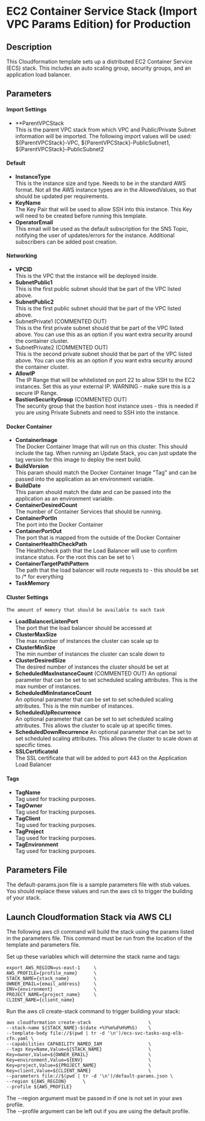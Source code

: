 # EC2 Container Service Stack (Import VPC Params Edition) for Production

## Description
This Cloudformation template sets up a distributed EC2 Container Service (ECS) stack. This includes an auto scaling group, security groups, and an application load balancer.

## Parameters
#### Import Settings
- **ParentVPCStack  
    This is the parent VPC stack from which VPC and Public/Private Subnet information will be imported. The following import values will be used: ${ParentVPCStack}-VPC, ${ParentVPCStack}-PublicSubnet1, ${ParentVPCStack}-PublicSubnet2  
#### Default  
- **InstanceType**  
     This is the instance size and type. Needs to be in the standard AWS format. Not all the AWS instance types are in the AllowedValues, so that should be updated per requirements.  
- **KeyName**  
    The Key Pair that will be used to allow SSH into this instance. This Key will need to be created before running this template.
- **OperatorEmail**  
    This email will be used as the default subscription for the SNS Topic, notifying the user of updates/errors for the instance. Additional subscribers can be added post creation.  
#### Networking  
- **VPCID**  
    This is the VPC that the instance will be deployed inside.
- **SubnetPublic1**  
    This is the first public subnet should that be part of the VPC listed above.
- **SubnetPublic2**  
    This is the first public subnet should that be part of the VPC listed above.
- SubnetPrivate1 (COMMENTED OUT)  
    This is the first private subnet should that be part of the VPC listed above. You can use this as an option if you want extra security around the container cluster.
- SubnetPrivate2 (COMMENTED OUT)  
    This is the second private subnet should that be part of the VPC listed above. You can use this as an option if you want extra security around the container cluster.
- **AllowIP**  
    The IP Range that will be whitelisted on port 22 to allow SSH to the EC2 instances. Set this as your external IP. WARNING - make sure this is a secure IP Range.  
- **BastionSecurityGroup** (COMMENTED OUT)  
    The security group that the bastion host instance uses - this is needed if you are using Private Subnets and need to SSH into the instance.  
#### Docker Container  
- **ContainerImage**  
    The Docker Container Image that will run on this cluster. This should include the tag. When running an Update Stack, you can just update the tag version for this image to deploy the next build.  
- **BuildVersion**  
    This param should match the Docker Container Image "Tag" and can be passed into the application as an environment variable.  
- **BuildDate**  
    This param should match the date and can be passed into the application as an environment variable.  
- **ContainerDesiredCount**  
    The number of Container Services that should be running.  
- **ContainerPortIn**  
    The port into the Docker Container  
- **ContainerPortOut**  
    The port that is mapped from the outside of the Docker Container  
- **ContainerHealthCheckPath**  
    The Healthcheck path that the Load Balancer will use to confirm instance status. For the root this can be set to \
- **ContainerTargetPathPattern**  
    The path that the load balancer will route requests to - this should be set to /* for everything
- **TaskMemory**  
#### Cluster Settings
    The amount of memory that should be available to each task
- **LoadBalancerListenPort**  
    The port that the load balancer should be accessed at
- **ClusterMaxSize**  
    The max number of instances the cluster can scale up to
- **ClusterMinSize**  
    The min number of instances the cluster can scale down to
- **ClusterDesiredSize**  
    The desired number of instances the cluster should be set at
- **ScheduledMaxInstanceCount**  (COMMENTED OUT)
    An optional parameter that can be set to set scheduled scaling attributes. This is the max number of instances.
- **ScheduledMinInstanceCount**  
    An optional parameter that can be set to set scheduled scaling attributes. This is the min number of instances.
- **ScheduledUpRecurrence**  
    An optional parameter that can be set to set scheduled scaling attributes. This allows the cluster to scale up at specific times.
- **ScheduledDownRecurrence**
    An optional parameter that can be set to set scheduled scaling attributes. This allows the cluster to scale down at specific times.  
- **SSLCertificateId**  
    The SSL certificate that will be added to port 443 on the Application Load Balancer
#### Tags  
- **TagName**  
    Tag used for tracking purposes.  
- **TagOwner**  
    Tag used for tracking purposes.  
- **TagClient**  
    Tag used for tracking purposes.  
- **TagProject**  
    Tag used for tracking purposes.  
- **TagEnvironment**  
    Tag used for tracking purposes.  

## Parameters File

The default-params.json file is a sample parameters file with stub values. You should replace these values and run the aws cli to trigger the building of your stack.

## Launch Cloudformation Stack via AWS CLI

The following aws cli command will build the stack using the params listed in the parameters file. This command must be run from the location of the template and parameters file.  

Set up these variables which will determine the stack name and tags:  
```
export AWS_REGION=us-east-1     \
AWS_PROFILE={profile_name}      \
STACK_NAME={stack_name}         \
OWNER_EMAIL={email_address}     \
ENV={environment}               \
PROJECT_NAME={project_name}     \
CLIENT_NAME={client_name}    
```

Run the aws cli create-stack command to trigger building your stack:  
```
aws cloudformation create-stack                     \
--stack-name ${STACK_NAME}-$(date +%Y%m%d%H%M%S)    \
--template-body file://$(pwd | tr -d '\n')/ecs-svc-tasks-asg-elb-cfn.yaml \
--capabilities CAPABILITY_NAMED_IAM                 \
--tags Key=Name,Value=${STACK_NAME}                 \
Key=owner,Value=${OWNER_EMAIL}                      \
Key=environment,Value=${ENV}                        \
Key=project,Value=${PROJECT_NAME}                   \
Key=client,Value=${CLIENT_NAME}                     \
--parameters file://$(pwd | tr -d '\n')/default-params.json \
--region ${AWS_REGION}      \
--profile ${AWS_PROFILE}
```

The --region argument must be passed in if one is not set in your aws profile.  
The --profile argument can be left out if you are using the default profile.  
  

    